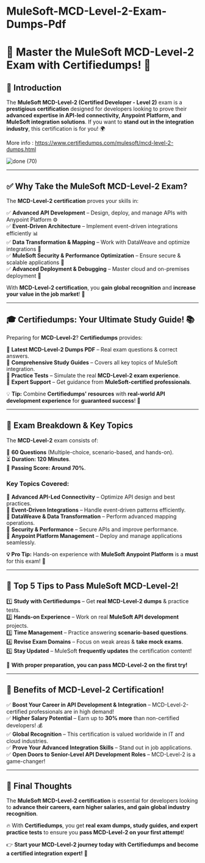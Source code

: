 # MuleSoft-MCD-Level-2-Exam-Dumps-Pdf
  
# 🚀 **Master the MuleSoft MCD-Level-2 Exam with Certifiedumps!** 🎯  

## 📌 **Introduction**  
The **MuleSoft MCD-Level-2 (Certified Developer - Level 2)** exam is a **prestigious certification** designed for developers looking to prove their **advanced expertise in API-led connectivity, Anypoint Platform, and MuleSoft integration solutions**. If you want to **stand out in the integration industry**, this certification is for you! 🌍  

More info : https://www.certifiedumps.com/mulesoft/mcd-level-2-dumps.html

![done (70)](https://github.com/user-attachments/assets/0e4c99e3-a878-4a80-aeb2-8b3add783a2d)


---

## ✅ **Why Take the MuleSoft MCD-Level-2 Exam?**  

The **MCD-Level-2 certification** proves your skills in:  

✅ **Advanced API Development** – Design, deploy, and manage APIs with Anypoint Platform ⚙️  
✅ **Event-Driven Architecture** – Implement event-driven integrations efficiently 📊  
✅ **Data Transformation & Mapping** – Work with DataWeave and optimize integrations 🔄  
✅ **MuleSoft Security & Performance Optimization** – Ensure secure & scalable applications 🔐  
✅ **Advanced Deployment & Debugging** – Master cloud and on-premises deployment 🚀  

With **MCD-Level-2 certification**, you **gain global recognition** and **increase your value in the job market**! 💼  

---

## 🎓 **Certifiedumps: Your Ultimate Study Guide!** 📚  

Preparing for **MCD-Level-2**? **Certifiedumps** provides:  

📌 **Latest MCD-Level-2 Dumps PDF** – Real exam questions & correct answers.  
📌 **Comprehensive Study Guides** – Covers all key topics of MuleSoft integration.  
📌 **Practice Tests** – Simulate the real **MCD-Level-2 exam experience**.  
📌 **Expert Support** – Get guidance from **MuleSoft-certified professionals**.  

💡 **Tip:** Combine **Certifiedumps' resources** with **real-world API development experience** for **guaranteed success**! 🚀  

---

## 📖 **Exam Breakdown & Key Topics**  

The **MCD-Level-2** exam consists of:  

📝 **60 Questions** (Multiple-choice, scenario-based, and hands-on).  
⏳ **Duration: 120 Minutes**.  
🎯 **Passing Score: Around 70%**.  

### **Key Topics Covered:**  
📌 **Advanced API-Led Connectivity** – Optimize API design and best practices.  
📌 **Event-Driven Integrations** – Handle event-driven patterns efficiently.  
📌 **DataWeave & Data Transformation** – Perform advanced mapping operations.  
📌 **Security & Performance** – Secure APIs and improve performance.  
📌 **Anypoint Platform Management** – Deploy and manage applications seamlessly.  

**💡 Pro Tip:** Hands-on experience with **MuleSoft Anypoint Platform** is a **must** for this exam! 🚀  

---

## 🎯 **Top 5 Tips to Pass MuleSoft MCD-Level-2!**  

1️⃣ **Study with Certifiedumps** – Get **real MCD-Level-2 dumps** & practice tests.  
2️⃣ **Hands-on Experience** – Work on real **MuleSoft API development** projects.  
3️⃣ **Time Management** – Practice answering **scenario-based questions**.  
4️⃣ **Revise Exam Domains** – Focus on weak areas & **take mock exams**.  
5️⃣ **Stay Updated** – MuleSoft **frequently updates** the certification content!  

🚀 **With proper preparation, you can pass MCD-Level-2 on the first try!**  

---

## 🌟 **Benefits of MCD-Level-2 Certification!**  

✅ **Boost Your Career in API Development & Integration** – MCD-Level-2-certified professionals are in high demand!  
✅ **Higher Salary Potential** – Earn up to **30% more** than non-certified developers! 💰  
✅ **Global Recognition** – This certification is valued worldwide in IT and cloud industries.  
✅ **Prove Your Advanced Integration Skills** – Stand out in job applications.  
✅ **Open Doors to Senior-Level API Development Roles** – MCD-Level-2 is a game-changer!  

---

## 🏁 **Final Thoughts**  

The **MuleSoft MCD-Level-2 certification** is essential for developers looking to **advance their careers, earn higher salaries, and gain global industry recognition**.  

🔥 With **Certifiedumps**, you get **real exam dumps, study guides, and expert practice tests** to ensure you **pass MCD-Level-2 on your first attempt**!  

👉 **Start your MCD-Level-2 journey today with Certifiedumps and become a certified integration expert!** 🚀  

